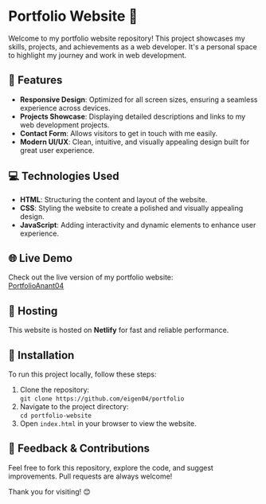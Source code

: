 # Portfolio Website 🌟

Welcome to my portfolio website repository! This project showcases my skills, projects, and achievements as a web developer. It's a personal space to highlight my journey and work in web development.

## 🚀 Features
- **Responsive Design**: Optimized for all screen sizes, ensuring a seamless experience across devices.
- **Projects Showcase**: Displaying detailed descriptions and links to my web development projects.
- **Contact Form**: Allows visitors to get in touch with me easily.
- **Modern UI/UX**: Clean, intuitive, and visually appealing design built for great user experience.

## 💻 Technologies Used
- **HTML**: Structuring the content and layout of the website.
- **CSS**: Styling the website to create a polished and visually appealing design.
- **JavaScript**: Adding interactivity and dynamic elements to enhance user experience.

## 🌐 Live Demo
Check out the live version of my portfolio website:  
[PortfolioAnant04](https://anantportfolio04.netlify.app/)

## 🚀 Hosting
This website is hosted on **Netlify** for fast and reliable performance.
## 🔧 Installation
To run this project locally, follow these steps:
1. Clone the repository:  
   `git clone https://github.com/eigen04/portfolio`
2. Navigate to the project directory:  
   `cd portfolio-website`
3. Open `index.html` in your browser to view the website.

## 🙌 Feedback & Contributions
Feel free to fork this repository, explore the code, and suggest improvements. Pull requests are always welcome!

Thank you for visiting! 😊
